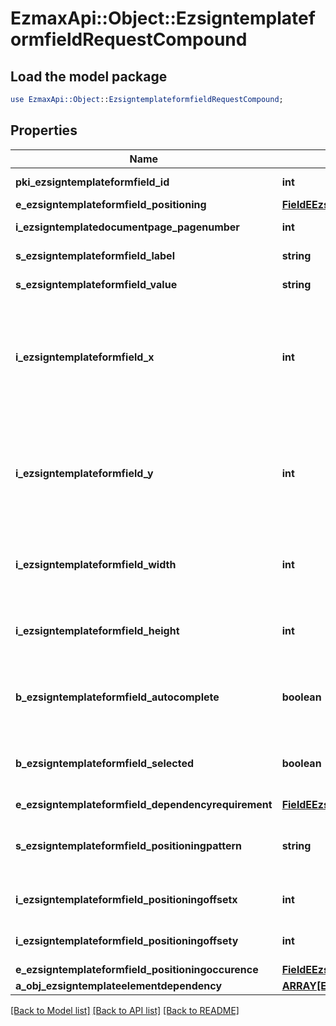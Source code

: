 # EzmaxApi::Object::EzsigntemplateformfieldRequestCompound

## Load the model package
```perl
use EzmaxApi::Object::EzsigntemplateformfieldRequestCompound;
```

## Properties
Name | Type | Description | Notes
------------ | ------------- | ------------- | -------------
**pki_ezsigntemplateformfield_id** | **int** | The unique ID of the Ezsigntemplateformfield | [optional] 
**e_ezsigntemplateformfield_positioning** | [**FieldEEzsigntemplateformfieldPositioning**](FieldEEzsigntemplateformfieldPositioning.md) |  | [optional] 
**i_ezsigntemplatedocumentpage_pagenumber** | **int** | The page number in the Ezsigntemplatedocument | 
**s_ezsigntemplateformfield_label** | **string** | The Label for the Ezsigntemplateformfield | 
**s_ezsigntemplateformfield_value** | **string** | The value for the Ezsigntemplateformfield | [optional] 
**i_ezsigntemplateformfield_x** | **int** | The X coordinate (Horizontal) where to put the Ezsigntemplateformfield on the Ezsigntemplatepage.  Coordinate is calculated at 100dpi (dot per inch). So for example, if you want to put the Ezsigntemplateformfield 2 inches from the left border of the page, you would use \&quot;200\&quot; for the X coordinate. | [optional] 
**i_ezsigntemplateformfield_y** | **int** | The Y coordinate (Vertical) where to put the Ezsigntemplateformfield on the Ezsigntemplatepage.  Coordinate is calculated at 100dpi (dot per inch). So for example, if you want to put the Ezsigntemplateformfield 3 inches from the top border of the page, you would use \&quot;300\&quot; for the Y coordinate. | [optional] 
**i_ezsigntemplateformfield_width** | **int** | The Width of the Ezsigntemplateformfield in pixels calculated at 100 DPI  The allowed values are varying based on the eEzsigntemplateformfieldgroupType.  | eEzsigntemplateformfieldgroupType | Valid values | | ------------------------- | ------------ | | Checkbox                  | 22           | | Dropdown                  | 22-65535     | | Radio                     | 22           | | Text                      | 22-65535     | | Textarea                  | 22-65535     | | 
**i_ezsigntemplateformfield_height** | **int** | The Height of the Ezsigntemplateformfield in pixels calculated at 100 DPI  The allowed values are varying based on the eEzsigntemplateformfieldgroupType.  | eEzsigntemplateformfieldgroupType | Valid values | | ------------------------- | ------------ | | Checkbox                  | 22           | | Dropdown                  | 22           | | Radio                     | 22           | | Text                      | 22           | | Textarea                  | 22-65535     |  | 
**b_ezsigntemplateformfield_autocomplete** | **boolean** | Whether the Ezsigntemplateformfield allows the use of the autocomplete of the browser.  This can only be set if eEzsigntemplateformfieldgroupType is **Text** | [optional] 
**b_ezsigntemplateformfield_selected** | **boolean** | Whether the Ezsigntemplateformfield is selected or not by default.  This can only be set if eEzsigntemplateformfieldgroupType is **Checkbox** or **Radio** | [optional] 
**e_ezsigntemplateformfield_dependencyrequirement** | [**FieldEEzsigntemplateformfieldDependencyrequirement**](FieldEEzsigntemplateformfieldDependencyrequirement.md) |  | [optional] 
**s_ezsigntemplateformfield_positioningpattern** | **string** | The string pattern to search for the positioning. **This is not a regexp**  This will be required if **eEzsigntemplateformfieldPositioning** is set to **PerCoordinates** | [optional] 
**i_ezsigntemplateformfield_positioningoffsetx** | **int** | The offset X  This will be required if **eEzsigntemplateformfieldPositioning** is set to **PerCoordinates** | [optional] 
**i_ezsigntemplateformfield_positioningoffsety** | **int** | The offset Y  This will be required if **eEzsigntemplateformfieldPositioning** is set to **PerCoordinates** | [optional] 
**e_ezsigntemplateformfield_positioningoccurence** | [**FieldEEzsigntemplateformfieldPositioningoccurence**](FieldEEzsigntemplateformfieldPositioningoccurence.md) |  | [optional] 
**a_obj_ezsigntemplateelementdependency** | [**ARRAY[EzsigntemplateelementdependencyRequestCompound]**](EzsigntemplateelementdependencyRequestCompound.md) |  | [optional] 

[[Back to Model list]](../README.md#documentation-for-models) [[Back to API list]](../README.md#documentation-for-api-endpoints) [[Back to README]](../README.md)


